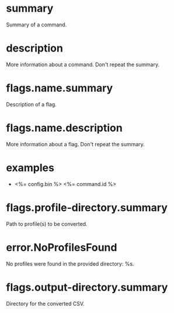 # summary

Summary of a command.

# description

More information about a command. Don't repeat the summary.

# flags.name.summary

Description of a flag.

# flags.name.description

More information about a flag. Don't repeat the summary.

# examples

- <%= config.bin %> <%= command.id %>

# flags.profile-directory.summary

Path to profile(s) to be converted.

# error.NoProfilesFound

No profiles were found in the provided directory: %s.

# flags.output-directory.summary

Directory for the converted CSV.
